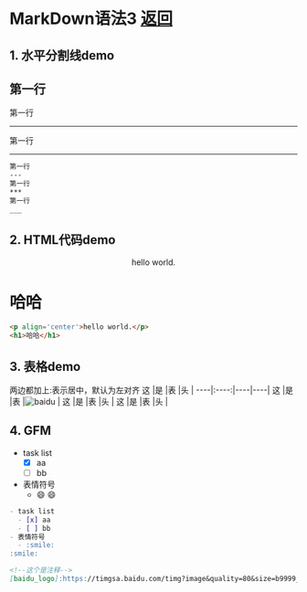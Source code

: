 # MarkDown语法3 [返回](README.md)
## 1. 水平分割线demo
第一行
---  
第一行
***
第一行
___

```markdown
第一行
---  
第一行
***
第一行
___
```

## 2. HTML代码demo
<p align='center'>hello world.</p>
<h1>哈哈</h1>

```markdown
<p align='center'>hello world.</p>
<h1>哈哈</h1>
```
## 3. 表格demo
两边都加上:表示居中，默认为左对齐
 这     |是       |表       |头        |
----|:----:|----|----|
 这     |是       |表       |![baidu][baidu_logo]       |
 这     |是       |表       |头        |
 这     |是       |表       |头        |

## 4. GFM
- task list
  - [x] aa
  - [ ] bb
- 表情符号
  - :smile:
:smile:

```markdown
- task list
  - [x] aa
  - [ ] bb
- 表情符号
  - :smile:
:smile:
```
<!--这个是注释-->
[baidu_logo]:https://timgsa.baidu.com/timg?image&quality=80&size=b9999_10000&sec=1502687968157&di=0c8b12b9630c5a93ae34b4327b3412e2&imgtype=0&src=http%3A%2F%2Fgb.cri.cn%2Fmmsource%2Fimages%2F2008%2F02%2F13%2Fei080213005.jpg

```markdown
<!--这个是注释-->
[baidu_logo]:https://timgsa.baidu.com/timg?image&quality=80&size=b9999_10000&sec=1502687968157&di=0c8b12b9630c5a93ae34b4327b3412e2&imgtype=0&src=http%3A%2F%2Fgb.cri.cn%2Fmmsource%2Fimages%2F2008%2F02%2F13%2Fei080213005.jpg
```

